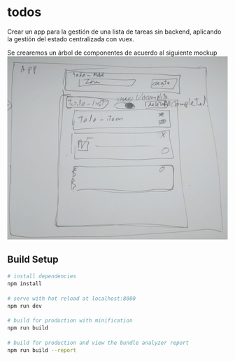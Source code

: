 # todos
Crear un app para la gestión de una lista de tareas sin backend, aplicando la gestión del estado centralizada con vuex.

Se crearemos un árbol de componentes de acuerdo al siguiente mockup
![Image of Yaktocat](static\mockup.jpg)

## Build Setup

``` bash
# install dependencies
npm install

# serve with hot reload at localhost:8080
npm run dev

# build for production with minification
npm run build

# build for production and view the bundle analyzer report
npm run build --report
```
